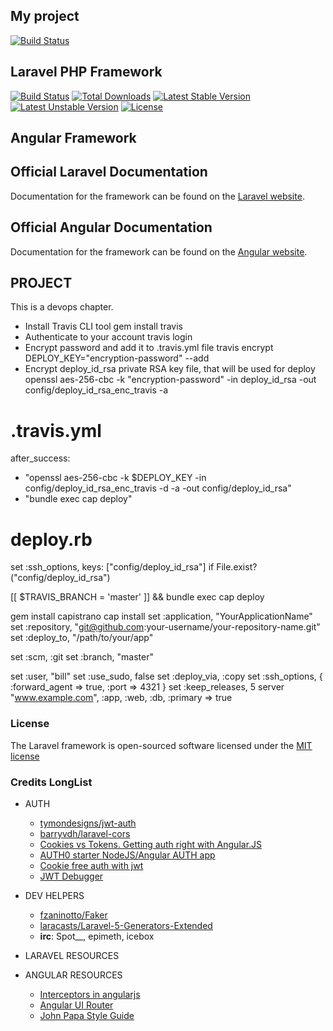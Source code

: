 ## My project
[![Build Status](https://travis-ci.org/kmassada/laravel-angular.svg?branch=laravel-angular-1.5)](https://travis-ci.org/kmassada/laravel-angular)

## Laravel PHP Framework

[![Build Status](https://travis-ci.org/laravel/framework.svg)](https://travis-ci.org/laravel/framework)
[![Total Downloads](https://poser.pugx.org/laravel/framework/d/total.svg)](https://packagist.org/packages/laravel/framework)
[![Latest Stable Version](https://poser.pugx.org/laravel/framework/v/stable.svg)](https://packagist.org/packages/laravel/framework)
[![Latest Unstable Version](https://poser.pugx.org/laravel/framework/v/unstable.svg)](https://packagist.org/packages/laravel/framework)
[![License](https://poser.pugx.org/laravel/framework/license.svg)](https://packagist.org/packages/laravel/framework)

## Angular Framework

## Official Laravel Documentation

Documentation for the framework can be found on the [Laravel website](http://laravel.com/docs).

## Official Angular Documentation

Documentation for the framework can be found on the [Angular website](https://angularjs.org).

## PROJECT

This is a devops chapter.

- Install Travis CLI tool
gem install travis
- Authenticate to your account
travis login
- Encrypt password and add it to .travis.yml file
travis encrypt DEPLOY_KEY="encryption-password" --add
- Encrypt deploy_id_rsa private RSA key file, that will be used for deploy
openssl aes-256-cbc -k "encryption-password" -in deploy_id_rsa -out config/deploy_id_rsa_enc_travis -a

# .travis.yml
after_success:
  - "openssl aes-256-cbc -k $DEPLOY_KEY -in config/deploy_id_rsa_enc_travis -d -a -out config/deploy_id_rsa"
  - "bundle exec cap deploy"

  # deploy.rb
set :ssh_options, keys: ["config/deploy_id_rsa"] if File.exist?("config/deploy_id_rsa")

[[ $TRAVIS_BRANCH = 'master' ]] && bundle exec cap deploy

gem install capistrano
cap install
set :application, "YourApplicationName"
set :repository, "git@github.com:your-username/your-repository-name.git"
set :deploy_to, "/path/to/your/app"

set :scm, :git
set :branch, "master"

set :user, "bill"
set :use_sudo, false
set :deploy_via, :copy
set :ssh_options, { :forward_agent => true, :port => 4321 }
set :keep_releases, 5
server "www.example.com", :app, :web, :db, :primary => true


### License

The Laravel framework is open-sourced software licensed under the [MIT license](http://opensource.org/licenses/MIT)

### Credits LongList

- AUTH
  + [tymondesigns/jwt-auth](https://github.com/tymondesigns/jwt-auth)
  + [barryvdh/laravel-cors](https://github.com/barryvdh/laravel-cors)
  + [Cookies vs Tokens. Getting auth right with Angular.JS](https://auth0.com/blog/2014/01/07/angularjs-authentication-with-cookies-vs-token/)
  + [AUTH0 starter NodeJS/Angular AUTH app](https://github.com/auth0/angular-token-auth)
  + [Cookie free auth with jwt](http://www.toptal.com/web/cookie-free-authentication-with-json-web-tokens-an-example-in-laravel-and-angularjs)
  + [JWT Debugger](http://jwt.io)

- DEV HELPERS
  + [fzaninotto/Faker](https://github.com/fzaninotto/Faker)
  + [laracasts/Laravel-5-Generators-Extended](https://github.com/laracasts/Laravel-5-Generators-Extended)
  + **irc**: Spot__, epimeth, icebox

- LARAVEL RESOURCES

- ANGULAR RESOURCES
  + [Interceptors in angularjs](http://www.webdeveasy.com/interceptors-in-angularjs-and-useful-examples/)
  + [Angular UI Router](https://github.com/angular-ui/ui-router/wiki/Quick-Reference)
  + [John Papa Style Guide](https://github.com/johnpapa/angular-styleguide)
